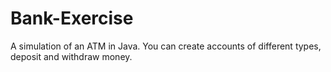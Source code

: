 # Bank-Exercise

A simulation of an ATM in Java. You can create accounts of different types, deposit and withdraw money.
